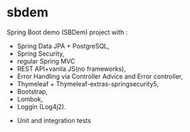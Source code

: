 # sbdem
Spring Boot demo (SBDem) project with :
- Spring Data JPA + PostgreSQL,
- Spring Security,
- regular Spring MVC
- REST API+vanila JS(no frameworks),
- Error Handling via Controller Advice and Error controller,
- Thymeleaf + Thymeleaf-extras-springsecurity5,
- Bootstrap,
- Lombok, 
- Loggin (Log4j2).
+ Unit and integration tests



